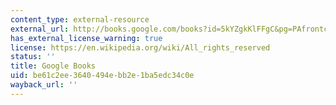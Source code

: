 ```yaml
---
content_type: external-resource
external_url: http://books.google.com/books?id=5kYZgkKlFFgC&pg=PAfrontcover
has_external_license_warning: true
license: https://en.wikipedia.org/wiki/All_rights_reserved
status: ''
title: Google Books
uid: be61c2ee-3640-494e-bb2e-1ba5edc34c0e
wayback_url: ''
---
```

